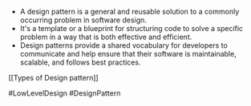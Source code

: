 - A design pattern is a general and reusable solution to a commonly occurring problem in software design.
- It's a template or a blueprint for structuring code to solve a specific problem in a way that is both effective and efficient.
- Design patterns provide a shared vocabulary for developers to communicate and help ensure that their software is maintainable, scalable, and follows best practices.

[[Types of Design pattern]]

#LowLevelDesign #DesignPattern 